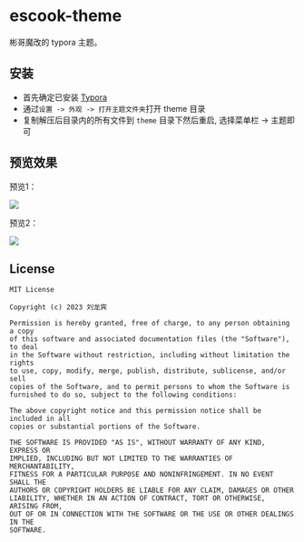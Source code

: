 # escook-theme

彬哥魔改的 typora 主题。

## 安装

-  首先确定已安装 [Typora](https://typora.io/)
-  通过`设置 -> 外观 -> 打开主题文件夹`打开 theme 目录
-  复制解压后目录内的所有文件到 `theme` 目录下然后重启, 选择菜单栏 -> 主题即可



## 预览效果

预览1：

![](https://raw.githubusercontent.com/liulongbin1314/typora-theme/master/img/escook-light.png)



预览2：

![](https://raw.githubusercontent.com/liulongbin1314/typora-theme/master/img/escook-light-2.png)



## License

```
MIT License

Copyright (c) 2023 刘龙宾

Permission is hereby granted, free of charge, to any person obtaining a copy
of this software and associated documentation files (the "Software"), to deal
in the Software without restriction, including without limitation the rights
to use, copy, modify, merge, publish, distribute, sublicense, and/or sell
copies of the Software, and to permit persons to whom the Software is
furnished to do so, subject to the following conditions:

The above copyright notice and this permission notice shall be included in all
copies or substantial portions of the Software.

THE SOFTWARE IS PROVIDED "AS IS", WITHOUT WARRANTY OF ANY KIND, EXPRESS OR
IMPLIED, INCLUDING BUT NOT LIMITED TO THE WARRANTIES OF MERCHANTABILITY,
FITNESS FOR A PARTICULAR PURPOSE AND NONINFRINGEMENT. IN NO EVENT SHALL THE
AUTHORS OR COPYRIGHT HOLDERS BE LIABLE FOR ANY CLAIM, DAMAGES OR OTHER
LIABILITY, WHETHER IN AN ACTION OF CONTRACT, TORT OR OTHERWISE, ARISING FROM,
OUT OF OR IN CONNECTION WITH THE SOFTWARE OR THE USE OR OTHER DEALINGS IN THE
SOFTWARE.
```